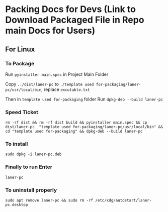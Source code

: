 # Packing Docs for Devs (Link to Download Packaged File in Repo main Docs for Users)

## For Linux

### To Package

Run `pyinstaller main.spec` in Project Main Folder

Copy `../dist/laner-pc` to `./template used for-packaging/laner-pc/usr/local/bin`, replace `excutable.txt`

Then in `template used for-packaging` folder Run `dpkg-deb --build laner-pc`

### Speed Ticket

`rm -rf dist && rm -rf dist build && pyinstaller main.spec && cp dist/laner-pc  "template used for-packaging/laner-pc/usr/local/bin" && cd "template used for-packaging" && dpkg-deb --build laner-pc`

### To install

`sudo dpkg -i laner-pc.deb`

### Finally to run Enter

`laner-pc`

### To uninstall properly

`sudo apt remove laner-pc && sudo rm -rf /etc/xdg/autostart/laner-pc.desktop`
